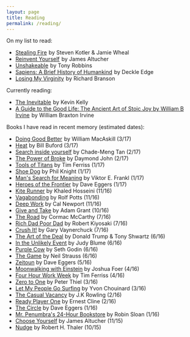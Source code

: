 ```yaml
---
layout: page
title: Reading
permalink: /reading/
---
```

On my list to read:
* <a target="_blank" href="https://www.amazon.com/gp/product/0062429655/ref=as_li_tl?ie=UTF8&camp=1789&creative=9325&creativeASIN=0062429655&linkCode=as2&tag=myblog06bf-20&linkId=f5e917dceacb4f2ad59e1bb0751ab2f9">Stealing Fire</a><img src="//ir-na.amazon-adsystem.com/e/ir?t=myblog06bf-20&l=am2&o=1&a=0062429655" width="1" height="1" border="0" alt="" style="border:none !important; margin:0px !important;" /> by Steven Kotler & Jamie Wheal
* <a target="_blank" href="https://www.amazon.com/gp/product/1541137132/ref=as_li_tl?ie=UTF8&camp=1789&creative=9325&creativeASIN=1541137132&linkCode=as2&tag=myblog06bf-20&linkId=a6d272e16a28eff6a4126e249fee1444">Reinvent Yourself</a><img src="//ir-na.amazon-adsystem.com/e/ir?t=myblog06bf-20&l=am2&o=1&a=1541137132" width="1" height="1" border="0" alt="" style="border:none !important; margin:0px !important;" /> by James Altucher
* <a target="_blank" href="https://www.amazon.com/gp/product/1501164589/ref=as_li_tl?ie=UTF8&camp=1789&creative=9325&creativeASIN=1501164589&linkCode=as2&tag=myblog06bf-20&linkId=107f2d96e599cf7ad9fdffcaeb90b32e">Unshakeable</a><img src="//ir-na.amazon-adsystem.com/e/ir?t=myblog06bf-20&l=am2&o=1&a=1501164589" width="1" height="1" border="0" alt="" style="border:none !important; margin:0px !important;" /> by Tony Robbins
* <a target="_blank" href="https://www.amazon.com/gp/product/0062316095/ref=as_li_tl?ie=UTF8&camp=1789&creative=9325&creativeASIN=0062316095&linkCode=as2&tag=myblog06bf-20&linkId=5198f9031abf6ce66f3521ae0677d28a">Sapiens: A Brief History of Humankind</a><img src="//ir-na.amazon-adsystem.com/e/ir?t=myblog06bf-20&l=am2&o=1&a=0062316095" width="1" height="1" border="0" alt="" style="border:none !important; margin:0px !important;" /> by Deckle Edge
* <a target="_blank" href="https://www.amazon.com/gp/product/0307720748/ref=as_li_tl?ie=UTF8&camp=1789&creative=9325&creativeASIN=0307720748&linkCode=as2&tag=myblog06bf-20&linkId=a78ce9a2a6e8ee07c3838b66f903d286">Losing My Virginity</a><img src="//ir-na.amazon-adsystem.com/e/ir?t=myblog06bf-20&l=am2&o=1&a=0307720748" width="1" height="1" border="0" alt="" style="border:none !important; margin:0px !important;" /> by Richard Branson

Currently reading:
* <a target="_blank" href="https://www.amazon.com/gp/product/0525428089/ref=as_li_tl?ie=UTF8&camp=1789&creative=9325&creativeASIN=0525428089&linkCode=as2&tag=myblog06bf-20&linkId=c1b436a6bcdf3adbb5c755092579e147">The Inevitable</a><img src="//ir-na.amazon-adsystem.com/e/ir?t=myblog06bf-20&l=am2&o=1&a=0525428089" width="1" height="1" border="0" alt="" style="border:none !important; margin:0px !important;" /> by Kevin Kelly
* <a target="_blank" href="https://www.amazon.com/gp/product/B011T71D4Y/ref=as_li_tl?ie=UTF8&camp=1789&creative=9325&creativeASIN=B011T71D4Y&linkCode=as2&tag=myblog06bf-20&linkId=3251db38c76da37dc0cd72c94422bab9">A Guide to the Good Life: The Ancient Art of Stoic Joy by William B Irvine</a><img src="//ir-na.amazon-adsystem.com/e/ir?t=myblog06bf-20&l=am2&o=1&a=B011T71D4Y" width="1" height="1" border="0" alt="" style="border:none !important; margin:0px !important;" /> by William Braxton Irvine

Books I have read in recent memory (estimated dates):
* <a target="_blank" href="https://www.amazon.com/gp/product/B011T71D4Y/ref=as_li_tl?ie=UTF8&camp=1789&creative=9325&creativeASIN=B011T71D4Y&linkCode=as2&tag=myblog06bf-20&linkId=314b72e2502e1bd6f07855a8e6d2ba68">Doing Good Better</a><img src="//ir-na.amazon-adsystem.com/e/ir?t=myblog06bf-20&l=am2&o=1&a=B011T71D4Y" width="1" height="1" border="0" alt="" style="border:none !important; margin:0px !important;" /> by William MacAskill (3/17)
* [Heat](http://a.co/9vXZc0I) by Bill Buford (3/17)
* [Search inside yourself](http://a.co/dX2tBLE) by Chade-Meng Tan (2/17)
* [The Power of Broke](http://a.co/foZ4Tnw) by Daymond John (2/17)
* [Tools of Titans](http://a.co/7QZIslo) by Tim Ferriss (1/17)
* [Shoe Dog](http://a.co/iJIw2t2) by Phil Knight (1/17)
* [Man's Search for Meaning](http://a.co/cZYHtRs) by Viktor E. Frankl (1/17)
* [Heroes of the Frontier](http://a.co/bg5N89K) by Dave Eggers (1/17)
* [Kite Runner](http://a.co/7DjInFo) by Khaled Hosseini (11/16)
* [Vagabonding](http://a.co/9ER7RkB) by Rolf Potts (11/16)
* [Deep Work](http://a.co/ai87PZy) by Cal Newport (11/16)
* [Give and Take](http://a.co/9shirrU) by Adam Grant (10/16)
* [The Road](http://a.co/gBSmNX1) by Cormac McCarthy (7/16)
* [Rich Dad Poor Dad](http://a.co/iSE3dRo) by Robert Kiyosaki (7/16)
* [Crush It!](http://a.co/7ieLiAS) by Gary Vaynerchuck (7/16)
* [The Art of the Deal](http://a.co/fUCPjgc) by Donald Trump & Tony Shwartz (6/16)
* [In the Unlikely Event](http://a.co/1WkOPUc) by Judy Blume (6/16)
* [Purple Cow](http://a.co/27UCMBQ) by Seth Godin (6/16)
* [The Game]( http://a.co/fJj1Qn1) by Neil Strauss (6/16)
* [Zeitoun](http://a.co/2TyzQNi) by Dave Eggers (5/16)
* [Moonwalking with Einstein](http://a.co/61uIDcy) by Joshua Foer (4/16)
* [Four Hour Work Week](http://a.co/7hLUzuu) by Tim Ferriss (4/16)
* [Zero to One](http://a.co/6B3hGRN) by Peter Thiel (3/16)
* [Let My People Go Surfing](http://a.co/1vkjQGP) by Yvon Chouinard (3/16)
* [The Casual Vacancy](http://a.co/5tweTdq) by J.K Rowling (2/16)
* [Ready Player One](http://a.co/1d3cANC) by Ernest Cline (2/16)
* [The Circle](http://a.co/72YSMbO) by Dave Eggers (1/16)
* [Mr. Penumbra's 24-Hour Bookstore](http://a.co/0WSmI1I) by Robin Sloan (1/16)
* [Choose Yourself](http://a.co/8wpRhi8) by James Altucher (11/15)
* [Nudge](http://a.co/1GaAfDt) by Robert H. Thaler (10/15)
